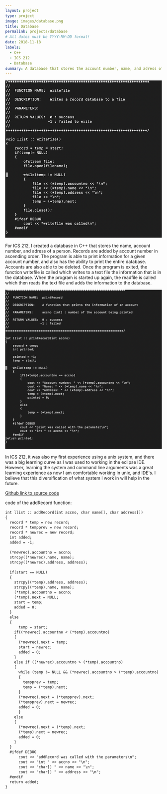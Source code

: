 ```yaml
---
layout: project
type: project
image: images/database.png
title: Database
permalink: projects/database
# All dates must be YYYY-MM-DD format!
date: 2018-11-18
labels:
  - C++
  - ICS 212
  - Database
summary: A database that stores the account number, name, and adress of a person, created in ICS 212.
---
```


<img class="ui medium right floated rounded image" src="../images/writefile.png">

For ICS 212, I created a database in C++ that stores the name, account number, and adress of a person. Records are added by account number in ascending order. The program is able to print information for a given account number, and also has the ability to print the entire database. Accounts are also able to be deleted. Once the program is exited, the function writefile is called which writes to a text file the information that is in the database. When the program is started up again, the readfile is called which then reads the text file and adds the information to the database.

<img class="ui medium left floated rounded image" src="../images/print.png">


In ICS 212, it was also my first experience using a unix system, and there was a big learning curve as I was used to working in the eclipse IDE. However, learning the system and command line arguments was a great learning experience as now I am comfortable working in unix, and IDE's. I believe that this diversification of what system I work in will help in the future.


[Github link to source code](https://github.com/trey-sumida/212-database)

code of the addRecord function:

    int llist :: addRecord(int accno, char name[], char address[])
    {
      record * temp = new record;
      record * tempprev = new record;
      record * newrec = new record;
      int added;
      added = -1;

      (*newrec).accountno = accno;
      strcpy((*newrec).name, name);
      strcpy((*newrec).address, address);

      if(start == NULL)
      {
       	strcpy((*temp).address, address);
        strcpy((*temp).name, name);
        (*temp).accountno = accno;
        (*temp).next = NULL;
        start = temp;
        added = 0;
      }
      else
      {
     	  temp = start;
        if((*newrec).accountno < (*temp).accountno)
        {
          (*newrec).next = temp;
          start = newrec;
          added = 0;
        }
        else if ((*newrec).accountno > (*temp).accountno)
        {
          while (temp != NULL && (*newrec).accountno > (*temp).accountno)
          {
            tempprev = temp;
            temp = (*temp).next;
          }
          (*newrec).next = (*tempprev).next;
          (*tempprev).next = newrec;
          added = 0;
     	  }
        else
        {
          (*newrec).next = (*temp).next;
          (*temp).next = newrec;
          added = 0;
        }
      }
      #ifdef DEBUG
     	  cout << "addRecord was called with the parameters\n";
          cout << "int " << accno << "\n";
          cout << "char[] " << name << "\n";
          cout << "char[] " << address << "\n";
      #endif
      return added;
    }
    

